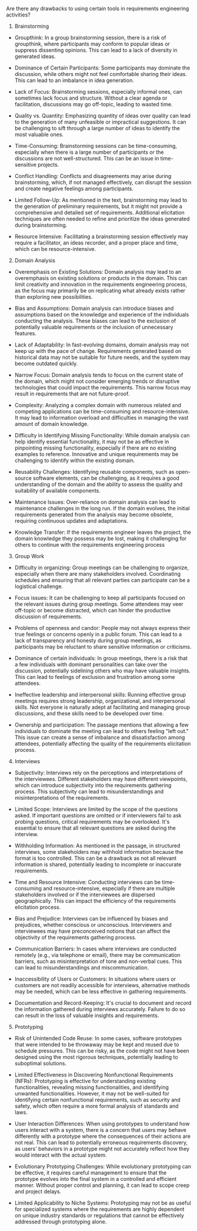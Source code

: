 Are there any drawbacks to using certain tools in requirements engineering activities?

1. Brainstorming

- Groupthink: In a group brainstorming session, there is a risk of groupthink, where participants may conform to popular ideas or suppress dissenting opinions. This can lead to a lack of diversity in generated ideas.

- Dominance of Certain Participants: Some participants may dominate the discussion, while others might not feel comfortable sharing their ideas. This can lead to an imbalance in idea generation.

- Lack of Focus: Brainstorming sessions, especially informal ones, can sometimes lack focus and structure. Without a clear agenda or facilitation, discussions may go off-topic, leading to wasted time.

- Quality vs. Quantity: Emphasizing quantity of ideas over quality can lead to the generation of many unfeasible or impractical suggestions. It can be challenging to sift through a large number of ideas to identify the most valuable ones.

- Time-Consuming: Brainstorming sessions can be time-consuming, especially when there is a large number of participants or the discussions are not well-structured. This can be an issue in time-sensitive projects.

- Conflict Handling: Conflicts and disagreements may arise during brainstorming, which, if not managed effectively, can disrupt the session and create negative feelings among participants.

- Limited Follow-Up: As mentioned in the text, brainstorming may lead to the generation of preliminary requirements, but it might not provide a comprehensive and detailed set of requirements. Additional elicitation techniques are often needed to refine and prioritize the ideas generated during brainstorming.

- Resource Intensive: Facilitating a brainstorming session effectively may require a facilitator, an ideas recorder, and a proper place and time, which can be resource-intensive.


2. Domain Analysis

- Overemphasis on Existing Solutions: Domain analysis may lead to an overemphasis on existing solutions or products in the domain. This can limit creativity and innovation in the requirements engineering process, as the focus may primarily be on replicating what already exists rather than exploring new possibilities.

- Bias and Assumptions: Domain analysis can introduce biases and assumptions based on the knowledge and experience of the individuals conducting the analysis. These biases can lead to the exclusion of potentially valuable requirements or the inclusion of unnecessary features.

- Lack of Adaptability: In fast-evolving domains, domain analysis may not keep up with the pace of change. Requirements generated based on historical data may not be suitable for future needs, and the system may become outdated quickly.

- Narrow Focus: Domain analysis tends to focus on the current state of the domain, which might not consider emerging trends or disruptive technologies that could impact the requirements. This narrow focus may result in requirements that are not future-proof.

- Complexity: Analyzing a complex domain with numerous related and competing applications can be time-consuming and resource-intensive. It may lead to information overload and difficulties in managing the vast amount of domain knowledge.

- Difficulty in Identifying Missing Functionality: While domain analysis can help identify essential functionality, it may not be as effective in pinpointing missing functionality, especially if there are no existing examples to reference. Innovative and unique requirements may be challenging to identify within the existing domain.

- Reusability Challenges: Identifying reusable components, such as open-source software elements, can be challenging, as it requires a good understanding of the domain and the ability to assess the quality and suitability of available components.

- Maintenance Issues: Over-reliance on domain analysis can lead to maintenance challenges in the long run. If the domain evolves, the initial requirements generated from the analysis may become obsolete, requiring continuous updates and adaptations.

- Knowledge Transfer: If the requirements engineer leaves the project, the domain knowledge they possess may be lost, making it challenging for others to continue with the requirements engineering process


3. Group Work

- Difficulty in organizing: Group meetings can be challenging to organize, especially when there are many stakeholders involved. Coordinating schedules and ensuring that all relevant parties can participate can be a logistical challenge.

- Focus issues: It can be challenging to keep all participants focused on the relevant issues during group meetings. Some attendees may veer off-topic or become distracted, which can hinder the productive discussion of requirements.

- Problems of openness and candor: People may not always express their true feelings or concerns openly in a public forum. This can lead to a lack of transparency and honesty during group meetings, as participants may be reluctant to share sensitive information or criticisms.

- Dominance of certain individuals: In group meetings, there is a risk that a few individuals with dominant personalities can take over the discussion, potentially sidelining others who may have valuable insights. This can lead to feelings of exclusion and frustration among some attendees.

- Ineffective leadership and interpersonal skills: Running effective group meetings requires strong leadership, organizational, and interpersonal skills. Not everyone is naturally adept at facilitating and managing group discussions, and these skills need to be developed over time.

- Ownership and participation: The passage mentions that allowing a few individuals to dominate the meeting can lead to others feeling "left out." This issue can create a sense of imbalance and dissatisfaction among attendees, potentially affecting the quality of the requirements elicitation process.

4. Interviews
- Subjectivity: Interviews rely on the perceptions and interpretations of the interviewees. Different stakeholders may have different viewpoints, which can introduce subjectivity into the requirements gathering process. This subjectivity can lead to misunderstandings and misinterpretations of the requirements.

- Limited Scope: Interviews are limited by the scope of the questions asked. If important questions are omitted or if interviewers fail to ask probing questions, critical requirements may be overlooked. It's essential to ensure that all relevant questions are asked during the interview.

- Withholding Information: As mentioned in the passage, in structured interviews, some stakeholders may withhold information because the format is too controlled. This can be a drawback as not all relevant information is shared, potentially leading to incomplete or inaccurate requirements.

- Time and Resource Intensive: Conducting interviews can be time-consuming and resource-intensive, especially if there are multiple stakeholders involved or if the interviewees are dispersed geographically. This can impact the efficiency of the requirements elicitation process.

- Bias and Prejudice: Interviews can be influenced by biases and prejudices, whether conscious or unconscious. Interviewers and interviewees may have preconceived notions that can affect the objectivity of the requirements gathering process.

- Communication Barriers: In cases where interviews are conducted remotely (e.g., via telephone or email), there may be communication barriers, such as misinterpretation of tone and non-verbal cues. This can lead to misunderstandings and miscommunication.

- Inaccessibility of Users or Customers: In situations where users or customers are not readily accessible for interviews, alternative methods may be needed, which can be less effective in gathering requirements.

- Documentation and Record-Keeping: It's crucial to document and record the information gathered during interviews accurately. Failure to do so can result in the loss of valuable insights and requirements.

5. Prototyping

- Risk of Unintended Code Reuse: In some cases, software prototypes that were intended to be throwaway may be kept and reused due to schedule pressures. This can be risky, as the code might not have been designed using the most rigorous techniques, potentially leading to suboptimal solutions.

- Limited Effectiveness in Discovering Nonfunctional Requirements (NFRs): Prototyping is effective for understanding existing functionalities, revealing missing functionalities, and identifying unwanted functionalities. However, it may not be well-suited for identifying certain nonfunctional requirements, such as security and safety, which often require a more formal analysis of standards and laws.

- User Interaction Differences: When using prototypes to understand how users interact with a system, there is a concern that users may behave differently with a prototype where the consequences of their actions are not real. This can lead to potentially erroneous requirements discovery, as users' behaviors in a prototype might not accurately reflect how they would interact with the actual system.

- Evolutionary Prototyping Challenges: While evolutionary prototyping can be effective, it requires careful management to ensure that the prototype evolves into the final system in a controlled and efficient manner. Without proper control and planning, it can lead to scope creep and project delays.

- Limited Applicability to Niche Systems: Prototyping may not be as useful for specialized systems where the requirements are highly dependent on unique industry standards or regulations that cannot be effectively addressed through prototyping alone.
